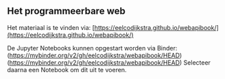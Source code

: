 ## Het programmeerbare web

Het materiaal is te vinden via: [https://eelcodijkstra.github.io/webapibook/](https://eelcodijkstra.github.io/webapibook/)

De Jupyter Notebooks kunnen opgestart worden via Binder: (https://mybinder.org/v2/gh/eelcodijkstra/webapibook/HEAD)(https://mybinder.org/v2/gh/eelcodijkstra/webapibook/HEAD)
Selecteer daarna een Notebook om dit uit te voeren.



